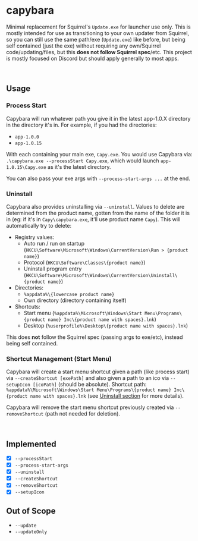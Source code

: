 # capybara
Minimal replacement for Squirrel's `Update.exe` for launcher use only. This is mostly intended for use as transitioning to your own updater from Squirrel, so you can still use the same path/exe (`Update.exe`) like before, but being self contained (just the exe) without requiring any own/Squirrel code/updating/files, but this **does not follow Squirrel spec**/etc. This project is mostly focused on Discord but should apply generally to most apps.

<br>

## Usage

### Process Start
Capybara will run whatever path you give it in the latest app-1.0.X directory in the directory it's in. For example, if you had the directories:
- `app-1.0.0`
- `app-1.0.15`

With each containing your main exe, `Capy.exe`. You would use Capybara via: `.\capybara.exe --processStart Capy.exe`, which would launch `app-1.0.15\Capy.exe` as it's the latest directory.

You can also pass your exe args with `--process-start-args ...` at the end.

### Uninstall
Capybara also provides uninstalling via `--uninstall`. Values to delete are determined from the product name, gotten from the name of the folder it is in (eg: if it's in `Capy\capybara.exe`, it'll use product name `Capy`). This will automatically try to delete:
- Registry values:
  - Auto run / run on startup (`HKCU\Software\Microsoft\Windows\CurrentVersion\Run > {product name}`)
  - Protocol (`HKCU\Software\Classes\{product name}`)
  - Uninstall program entry (`HKCU\Software\Microsoft\Windows\CurrentVersion\Uninstall\{product name}`)
- Directories:
  - `%appdata%\{lowercase product name}`
  - Own directory (directory containing itself)
- Shortcuts:
  - Start menu (`%appdata%\Microsoft\Windows\Start Menu\Programs\{product name} Inc\{product name with spaces}.lnk`)
  - Desktop (`%userprofile%\Desktop\{product name with spaces}.lnk`)

This does **not** follow the Squirrel spec (passing args to exe/etc), instead being self contained.

### Shortcut Management (Start Menu)
Capybara will create a start menu shortcut given a path (like process start) via `--createShortcut [exePath]` and also given a path to an ico via `--setupIcon [icoPath]` (should be absolute). Shortcut path: `%appdata%\Microsoft\Windows\Start Menu\Programs\{product name} Inc\{product name with spaces}.lnk` (see [Uninstall section](#uninstall) for more details).

Capybara will remove the start menu shortcut previously created via `--removeShortcut` (path not needed for deletion).

<br>

## Implemented

- [X] `--processStart`
- [X] `--process-start-args`
- [X] `--uninstall`
- [X] `--createShortcut`
- [X] `--removeShortcut`
- [X] `--setupIcon`

## Out of Scope

- `--update`
- `--updateOnly`
